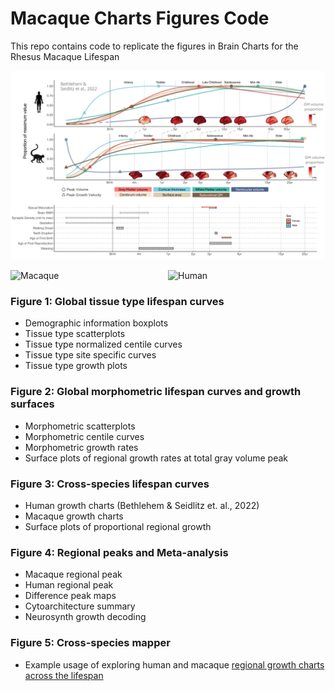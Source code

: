 # Macaque Charts Figures Code

This repo contains code to replicate the figures in Brain Charts for the Rhesus Macaque Lifespan

![Figure 3](Figure3Images/Figure3.png)

<div style="display: flex; justify-content: space-around;">
  <img src="Figure3Images/LifespanSurfaceImages/volume_curve/growth.gif" alt="Macaque" width="420"/>
  <img src="Figure3Images/LifespanSurfaceImages/volume_curve_human/growth.gif" alt="Human" width="420"/>
</div>

### Figure 1: Global tissue type lifespan curves

- Demographic information boxplots
- Tissue type scatterplots
- Tissue type normalized centile curves
- Tissue type site specific curves
- Tissue type growth plots

### Figure 2: Global morphometric lifespan curves and growth surfaces

- Morphometric scatterplots
- Morphometric centile curves
- Morphometric growth rates
- Surface plots of regional growth rates at total gray volume peak

### Figure 3: Cross-species lifespan curves

- Human growth charts (Bethlehem & Seidlitz et. al., 2022)
- Macaque growth charts
- Surface plots of proportional regional growth

### Figure 4: Regional peaks and Meta-analysis

- Macaque regional peak
- Human regional peak
- Difference peak maps
- Cytoarchitecture summary
- Neurosynth growth decoding

### Figure 5: Cross-species mapper

- Example usage of exploring human and macaque [regional growth charts across the lifespan](https://interspeciesmap.childmind.org/)



